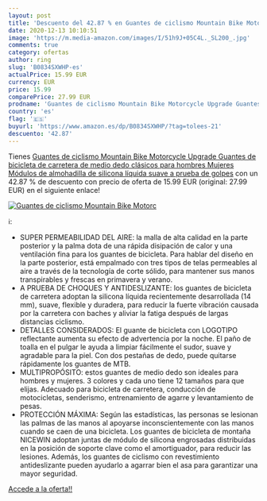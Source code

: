 ```yaml
---
layout: post
title: 'Descuento del 42.87 % en Guantes de ciclismo Mountain Bike Motorc'
date: 2020-12-13 10:10:51
image: 'https://m.media-amazon.com/images/I/51h9J+05C4L._SL200_.jpg'
comments: true
category: ofertas
author: ring
slug: 'B0834SXWHP-es'
actualPrice: 15.99 EUR
currency: EUR
price: 15.99
comparePrice: 27.99 EUR
prodname: 'Guantes de ciclismo Mountain Bike Motorcycle Upgrade Guantes de bicicleta de carretera de medio dedo clásicos para hombres Mujeres Módulos de almohadilla de silicona líquida suave a prueba de golpes'
country: 'es'
flag: '🇪🇸'
buyurl: 'https://www.amazon.es/dp/B0834SXWHP/?tag=tolees-21'
descuento: '42.87'
---
```


Tienes [Guantes de ciclismo Mountain Bike Motorcycle Upgrade Guantes de bicicleta de carretera de medio dedo clásicos para hombres Mujeres Módulos de almohadilla de silicona líquida suave a prueba de golpes](https://www.amazon.es/dp/B0834SXWHP/?tag=tolees-21) con un 42.87 % de descuento con precio de oferta de 15.99 EUR (original: 27.99 EUR) en el siguiente enlace!

[![Guantes de ciclismo Mountain Bike Motorc](https://m.media-amazon.com/images/I/51h9J+05C4L._SL200_.jpg)](https://www.amazon.es/dp/B0834SXWHP/?tag=tolees-21)

ℹ️:

- SUPER PERMEABILIDAD DEL AIRE: la malla de alta calidad en la parte posterior y la palma dota de una rápida disipación de calor y una ventilación fina para los guantes de bicicleta. Para hablar del diseño en la parte posterior, está empalmado con tres tipos de telas permeables al aire a través de la tecnología de corte sólido, para mantener sus manos transpirables y frescas en primavera y verano.
- A PRUEBA DE CHOQUES Y ANTIDESLIZANTE: los guantes de bicicleta de carretera adoptan la silicona líquida recientemente desarrollada (14 mm), suave, flexible y duradera, para reducir la fuerte vibración causada por la carretera con baches y aliviar la fatiga después de largas distancias ciclismo.
- DETALLES CONSIDERADOS: El guante de bicicleta con LOGOTIPO reflectante aumenta su efecto de advertencia por la noche. El paño de toalla en el pulgar le ayuda a limpiar fácilmente el sudor, suave y agradable para la piel. Con dos pestañas de dedo, puede quitarse rápidamente los guantes de MTB.
- MULTIPROPÓSITO: estos guantes de medio dedo son ideales para hombres y mujeres. 3 colores y cada uno tiene 12 tamaños para que elijas. Adecuado para bicicleta de carretera, conducción de motocicletas, senderismo, entrenamiento de agarre y levantamiento de pesas.
- PROTECCIÓN MÁXIMA: Según las estadísticas, las personas se lesionan las palmas de las manos al apoyarse inconscientemente con las manos cuando se caen de una bicicleta. Los guantes de bicicleta de montaña NICEWIN adoptan juntas de módulo de silicona engrosadas distribuidas en la posición de soporte clave como el amortiguador, para reducir las lesiones. Además, los guantes de ciclismo con revestimiento antideslizante pueden ayudarlo a agarrar bien el asa para garantizar una mayor seguridad.

[Accede a la oferta!!](https://www.amazon.es/dp/B0834SXWHP/?tag=tolees-21)
